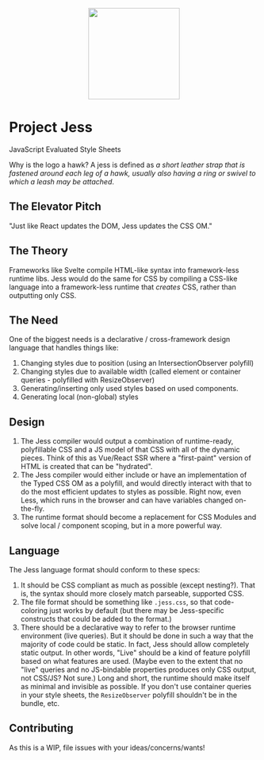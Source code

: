 <p style="text-align: center"><img width="184" src="https://github.com/matthew-dean/jess/raw/master/simple-hawk-drawing-1.jpg"></p>

# Project Jess
JavaScript Evaluated Style Sheets

Why is the logo a hawk? A jess is defined as _a short leather strap that is fastened around each leg of a hawk, usually also having a ring or swivel to which a leash may be attached_.

## The Elevator Pitch
"Just like React updates the DOM, Jess updates the CSS OM."

## The Theory
Frameworks like Svelte compile HTML-like syntax into framework-less runtime libs. Jess would do the same for CSS by compiling a CSS-like language into a framework-less runtime that _creates_ CSS, rather than outputting only CSS.

## The Need
One of the biggest needs is a declarative / cross-framework design language that handles things like:
1. Changing styles due to position (using an IntersectionObserver polyfill)
2. Changing styles due to available width (called element or container queries - polyfilled with ResizeObserver)
3. Generating/inserting only used styles based on used components.
4. Generating local (non-global) styles

## Design
1. The Jess compiler would output a combination of runtime-ready, polyfillable CSS and a JS model of that CSS with all of the dynamic pieces. Think of this as Vue/React SSR where a "first-paint" version of HTML is created that can be "hydrated".
2. The Jess compiler would either include or have an implementation of the Typed CSS OM as a polyfill, and would directly interact with that to do the most efficient updates to styles as possible. Right now, even Less, which runs in the browser and can have variables changed on-the-fly.
3. The runtime format should become a replacement for CSS Modules and solve local / component scoping, but in a more powerful way.

## Language
The Jess language format should conform to these specs:
1. It should be CSS compliant as much as possible (except nesting?). That is, the syntax should more closely match parseable, supported CSS.
2. The file format should be something like `.jess.css`, so that code-coloring just works by default (but there may be Jess-specific constructs that could be added to the format.)
3. There should be a declarative way to refer to the browser runtime environment (live queries). But it should be done in such a way that the majority of code could be static. In fact, Jess should allow completely static output. In other words, "Live" should be a kind of feature polyfill based on what features are used. (Maybe even to the extent that no "live" queries and no JS-bindable properties produces only CSS output, not CSS/JS? Not sure.) Long and short, the runtime should make itself as minimal and invisible as possible. If you don't use container queries in your style sheets, the `ResizeObserver` polyfill shouldn't be in the bundle, etc.

## Contributing
As this is a WIP, file issues with your ideas/concerns/wants!
